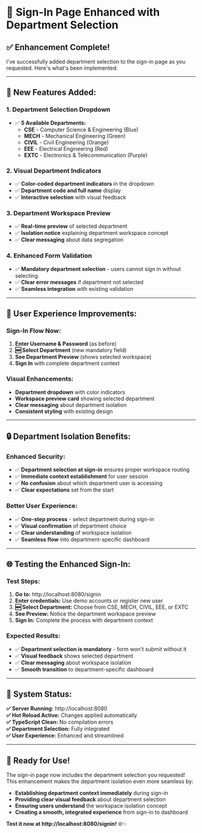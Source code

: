 # 🎯 **Sign-In Page Enhanced with Department Selection**

## ✅ **Enhancement Complete!**

I've successfully added department selection to the sign-in page as you requested. Here's what's been implemented:

---

## 🔧 **New Features Added:**

### **1. Department Selection Dropdown**
- ✅ **5 Available Departments:**
  - **CSE** - Computer Science & Engineering (Blue)
  - **MECH** - Mechanical Engineering (Green)  
  - **CIVIL** - Civil Engineering (Orange)
  - **EEE** - Electrical Engineering (Red)
  - **EXTC** - Electronics & Telecommunication (Purple)

### **2. Visual Department Indicators**
- ✅ **Color-coded department indicators** in the dropdown
- ✅ **Department code and full name** display
- ✅ **Interactive selection** with visual feedback

### **3. Department Workspace Preview**
- ✅ **Real-time preview** of selected department
- ✅ **Isolation notice** explaining department workspace concept
- ✅ **Clear messaging** about data segregation

### **4. Enhanced Form Validation**
- ✅ **Mandatory department selection** - users cannot sign in without selecting
- ✅ **Clear error messages** if department not selected
- ✅ **Seamless integration** with existing validation

---

## 🎨 **User Experience Improvements:**

### **Sign-In Flow Now:**
1. **Enter Username & Password** (as before)
2. **🆕 Select Department** (new mandatory field)
3. **See Department Preview** (shows selected workspace)
4. **Sign In** with complete department context

### **Visual Enhancements:**
- **Department dropdown** with color indicators
- **Workspace preview card** showing selected department
- **Clear messaging** about department isolation
- **Consistent styling** with existing design

---

## 🔒 **Department Isolation Benefits:**

### **Enhanced Security:**
- ✅ **Department selection at sign-in** ensures proper workspace routing
- ✅ **Immediate context establishment** for user session
- ✅ **No confusion** about which department user is accessing
- ✅ **Clear expectations** set from the start

### **Better User Experience:**
- ✅ **One-step process** - select department during sign-in
- ✅ **Visual confirmation** of department choice
- ✅ **Clear understanding** of workspace isolation
- ✅ **Seamless flow** into department-specific dashboard

---

## 🌐 **Testing the Enhanced Sign-In:**

### **Test Steps:**
1. **Go to:** http://localhost:8080/signin
2. **Enter credentials:** Use demo accounts or register new user
3. **🆕 Select Department:** Choose from CSE, MECH, CIVIL, EEE, or EXTC
4. **See Preview:** Notice the department workspace preview
5. **Sign In:** Complete the process with department context

### **Expected Results:**
- ✅ **Department selection is mandatory** - form won't submit without it
- ✅ **Visual feedback** shows selected department
- ✅ **Clear messaging** about workspace isolation
- ✅ **Smooth transition** to department-specific dashboard

---

## 🚀 **System Status:**

**✅ Server Running:** http://localhost:8080  
**✅ Hot Reload Active:** Changes applied automatically  
**✅ TypeScript Clean:** No compilation errors  
**✅ Department Selection:** Fully integrated  
**✅ User Experience:** Enhanced and streamlined  

---

## 🎉 **Ready for Use!**

The sign-in page now includes the department selection you requested! This enhancement makes the department isolation even more seamless by:

- **Establishing department context immediately** during sign-in
- **Providing clear visual feedback** about department selection
- **Ensuring users understand** the workspace isolation concept
- **Creating a smooth, integrated experience** from sign-in to dashboard

**Test it now at http://localhost:8080/signin!** 🌐✨